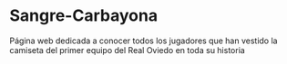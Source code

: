 # Sangre-Carbayona
Página web dedicada a conocer todos los jugadores que han vestido la camiseta del primer equipo del Real Oviedo en toda su historia
